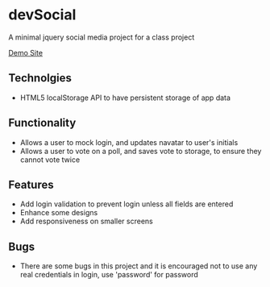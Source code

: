 # devSocial
A minimal jquery social media project for a class project

[Demo Site](http://project3.surge.sh/)

## Technolgies
- HTML5 localStorage API to have persistent storage of app data

## Functionality
- Allows a user to mock login, and updates navatar to user's initials
- Allows a user to vote on a poll, and saves vote to storage, to ensure they cannot vote twice

## Features
- Add login validation to prevent login unless all fields are entered
- Enhance some designs
- Add responsiveness on smaller screens

## Bugs
- There are some bugs in this project and it is encouraged not to use any real credentials in login, use 'password' for password
